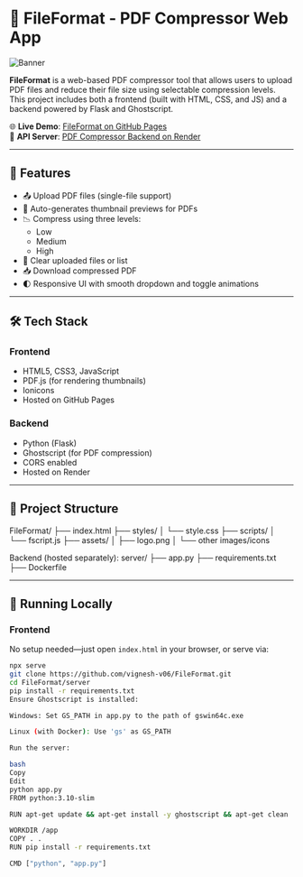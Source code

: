 # 📄 FileFormat - PDF Compressor Web App

![Banner]([https://github.com/Vignesh-V06/FileFormat/blob/main/fileformatlogo.png])

**FileFormat** is a web-based PDF compressor tool that allows users to upload PDF files and reduce their file size using selectable compression levels. This project includes both a frontend (built with HTML, CSS, and JS) and a backend powered by Flask and Ghostscript.

🌐 **Live Demo**: [FileFormat on GitHub Pages](https://vignesh-v06.github.io/FileFormat/)  
🚀 **API Server**: [PDF Compressor Backend on Render](https://fileformat-2.onrender.com)

---

## 🔧 Features

- 📤 Upload PDF files (single-file support)
- 🧠 Auto-generates thumbnail previews for PDFs
- 📉 Compress using three levels:
  - Low
  - Medium
  - High
- 🧼 Clear uploaded files or list
- 📥 Download compressed PDF
- 🌓 Responsive UI with smooth dropdown and toggle animations

---

## 🛠️ Tech Stack

### Frontend
- HTML5, CSS3, JavaScript
- PDF.js (for rendering thumbnails)
- Ionicons
- Hosted on GitHub Pages

### Backend
- Python (Flask)
- Ghostscript (for PDF compression)
- CORS enabled
- Hosted on Render

---

## 📁 Project Structure
FileFormat/
├── index.html
├── styles/
│ └── style.css
├── scripts/
│ └── fscript.js
├── assets/
│ ├── logo.png
│ └── other images/icons


Backend (hosted separately):
server/
├── app.py
├── requirements.txt
├── Dockerfile

---

## 🧪 Running Locally

### Frontend

No setup needed—just open `index.html` in your browser, or serve via:

```bash
npx serve
git clone https://github.com/vignesh-v06/FileFormat.git
cd FileFormat/server
pip install -r requirements.txt
Ensure Ghostscript is installed:

Windows: Set GS_PATH in app.py to the path of gswin64c.exe

Linux (with Docker): Use 'gs' as GS_PATH

Run the server:

bash
Copy
Edit
python app.py
FROM python:3.10-slim

RUN apt-get update && apt-get install -y ghostscript && apt-get clean

WORKDIR /app
COPY . .
RUN pip install -r requirements.txt

CMD ["python", "app.py"]

